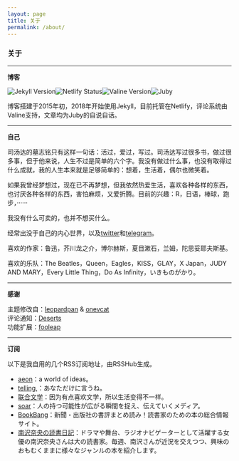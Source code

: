 ```yaml
---
layout: page 
title: 关于
permalink: /about/
---
```


### 关于
------------------
**博客**

[![Jekyll Version](https://jubeny.com/images/jekyll.svg)](https://jekyllrb.com/)[![Netlify Status](https://jubeny.com/images/netlify.svg)](https://app.netlify.com/sites/jubeny/deploys)[![Valine Version](https://jubeny.com/images/valine.svg)](https://valine.js.org/)[![Juby](https://jubeny.com/images/juby.svg)](https://rosemary.ink)

博客搭建于2015年初，2018年开始使用Jekyll，目前托管在Netlify，评论系统由Valine支持，文章均为Juby的自说自话。

-------------------
**自己**

司汤达的墓志铭只有这样一句话：活过，爱过，写过。司汤达写过很多书，做过很多事，但于他来说，人生不过是简单的六个字。我没有做过什么事，也没有取得过什么成就，我的人生本来就是足够简单的：想着，生活着，偶尔也微笑着。

如果我曾经梦想过，现在已不再梦想，但我依然热爱生活，喜欢各种各样的东西，也讨厌各种各样的东西，害怕麻烦，又爱折腾。目前的兴趣：R，日语，棒球，跑步，······

我没有什么可卖的，也并不想买什么。

经常出没于自己的内心世界，以及[twitter](https://twitter.com/jubyshu)和[telegram](https://t.me/jubyshu)。

喜欢的作家：鲁迅，芥川龙之介，博尔赫斯，夏目漱石，兰姆，陀思妥耶夫斯基。

喜欢的乐队：The Beatles，Queen，Eagles，KISS，GLAY，X Japan，JUDY AND MARY，Every Little Thing，Do As Infinity，いきものがかり。

-------------------
**感谢**

主题修改自：[leopardpan](https://github.com/leopardpan/leopardpan.github.io/) & [onevcat](https://github.com/onevcat/vno-jekyll)  
评论通知：[Deserts](https://panjunwen.com/valine-admin-document/)  
功能扩展：[fooleap](https://blog.fooleap.org/)

-------------------
**订阅**

以下是我自用的几个RSS订阅地址，由RSSHub生成。

- [aeon]( http://rss.rosemary.ink/aeon/home)：a world of ideas。
- [telling,](http://rss.rosemary.ink/telling/story)：あなただけに言うね。
- [联合文学](http://rss.rosemary.ink/unitas/recommend)：因为有点喜欢文学，所以生活变得不一样。
- [soar](http://rss.rosemary.ink/soar/home)：人の持つ可能性が広がる瞬間を捉え、伝えていくメディア。
- [BookBang](http://rss.rosemary.ink/bookbang/news)：新聞・出版社の書評まとめ読み！読書家のための本の総合情報サイト。
- [南沢奈央の読書日記](http://rss.rosemary.ink/bookbang/serial/minamisawanao)：ドラマや舞台、ラジオナビゲーターとして活躍する女優の南沢奈央さんは大の読書家。毎週、南沢さんが近況を交えつつ、興味のおもむくままに様々なジャンルの本を紹介します。


<style>
  img {
    display: inline-flex !important;
    margin: auto !important;
  }
</style>